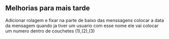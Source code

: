 ## Melhorias para mais tarde
Adicionar rolagem e fixar na parte de baixo das menssagens
colocar a data da mensagem
quando ja tiver um usuario com esse nome ele vai colocar um numero dentro de couchetes (1),(2),(3)
